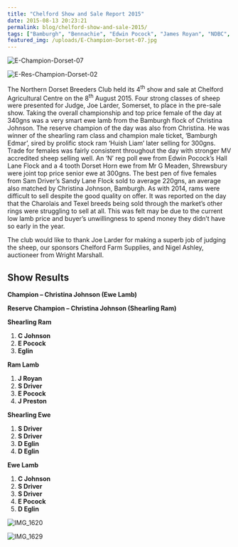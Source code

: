 ```yaml
---
title: "Chelford Show and Sale Report 2015"
date: 2015-08-13 20:23:21
permalink: blog/chelford-show-and-sale-2015/
tags: ["Bamburgh", "Bennachie", "Edwin Pocock", "James Royan", "NDBC", "Poll Dorset", "Results", "Sam Driver", "Sandy Lane", "Show", "Wright Marshall"]
featured_img: /uploads/E-Champion-Dorset-07.jpg
---
```


![E-Champion-Dorset-07](/uploads/E-Champion-Dorset-07.jpg)

![E-Res-Champion-Dorset-02](/uploads/E-Res-Champion-Dorset-02.jpg)

The Northern Dorset Breeders Club held its 4<sup>th</sup> show and sale at Chelford Agricultural Centre on the 8<sup>th</sup> August 2015. Four strong classes of sheep were presented for Judge, Joe Larder, Somerset, to place in the pre-sale show. Taking the overall championship and top price female of the day at 340gns was a very smart ewe lamb from the Bamburgh flock of Christina Johnson. The reserve champion of the day was also from Christina. He was winner of the shearling ram class and champion male ticket, ‘Bamburgh Edmar’, sired by prolific stock ram ‘Huish Liam’ later selling for 300gns. Trade for females was fairly consistent throughout the day with stronger MV accredited sheep selling well. An ‘N’ reg poll ewe from Edwin Pocock’s Hall Lane Flock and a 4 tooth Dorset Horn ewe from Mr G Meaden, Shrewsbury were joint top price senior ewe at 300gns. The best pen of five females from Sam Driver’s Sandy Lane Flock sold to average 220gns, an average also matched by Christina Johnson, Bamburgh. As with 2014, rams were difficult to sell despite the good quality on offer. It was reported on the day that the Charolais and Texel breeds being sold through the market’s other rings were struggling to sell at all. This was felt may be due to the current low lamb price and buyer’s unwillingness to spend money they didn’t have so early in the year.

The club would like to thank Joe Larder for making a superb job of judging the sheep, our sponsors Chelford Farm Supplies, and Nigel Ashley, auctioneer from Wright Marshall.

## Show Results

**Champion – Christina Johnson (Ewe Lamb)**

**Reserve Champion – Christina Johnson (Shearling Ram)**

**Shearling Ram**

1. ****C Johnson****
2. **E Pocock**
3. **Eglin**

**Ram Lamb**

1. ****J Royan****
2. **S Driver**
3. **E Pocock**
4. **J Preston**

**Shearling Ewe**

1. ****S Driver****
2. **S Driver**
3. **D Eglin**
4. **D Eglin**

**Ewe Lamb**

1. ****C Johnson****
2. **S Driver**
3. **S Driver**
4. **E Pocock**
5. **D Eglin**

![IMG_1620](/uploads/IMG_1620.jpg)

![IMG_1629](/uploads/IMG_1629.jpg)
